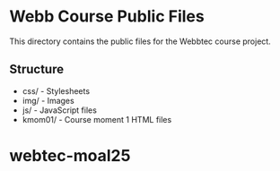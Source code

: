 # Webb Course Public Files

This directory contains the public files for the Webbtec course project.

## Structure
- css/ - Stylesheets
- img/ - Images  
- js/ - JavaScript files
- kmom01/ - Course moment 1 HTML files
# webtec-moal25
